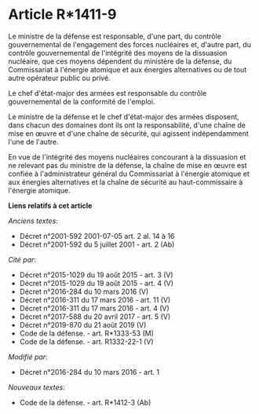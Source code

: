 # Article R*1411-9

Le ministre de la défense est responsable, d'une part, du contrôle gouvernemental de l'engagement des forces nucléaires et,
d'autre part, du contrôle gouvernemental de l'intégrité des moyens de la dissuasion nucléaire, que ces moyens dépendent du
ministère de la défense, du Commissariat à l'énergie atomique et aux énergies alternatives ou de tout autre opérateur public
ou privé. 

Le chef d'état-major des armées est responsable du contrôle gouvernemental de la conformité de l'emploi. 

Le ministre de la défense et le chef d'état-major des armées disposent, dans chacun des domaines dont ils ont la
responsabilité, d'une chaîne de mise en œuvre et d'une chaîne de sécurité, qui agissent indépendamment l'une de l'autre. 

En vue de l'intégrité des moyens nucléaires concourant à la dissuasion et ne relevant pas du ministre de la défense, la
chaîne de mise en œuvre est confiée à l'administrateur général du Commissariat à l'énergie atomique et aux énergies
alternatives et la chaîne de sécurité au haut-commissaire à l'énergie atomique.

**Liens relatifs à cet article**

_Anciens textes_:

  - Décret n°2001-592 2001-07-05 art. 2 al. 14 à 16
  - Décret n°2001-592 du 5 juillet 2001 - art. 2 (Ab)

_Cité par_:

  - Décret n°2015-1029 du 19 août 2015 - art. 3 (V)
  - Décret n°2015-1029 du 19 août 2015 - art. 4 (V)
  - Décret n°2016-284 du 10 mars 2016 (V)
  - Décret n°2016-311 du 17 mars 2016 - art. 11 (V)
  - Décret n°2016-311 du 17 mars 2016 - art. 4 (V)
  - Décret n°2017-588 du 20 avril 2017 - art. 5 (V)
  - Décret n°2019-870 du 21 août 2019 (V)
  - Code de la défense. - art. R*1333-53 (M)
  - Code de la défense. - art. R1332-22-1 (V)

_Modifié par_:

  - Décret n°2016-284 du 10 mars 2016 - art. 1

_Nouveaux textes_:

  - Code de la défense. - art. R*1412-3 (Ab)
